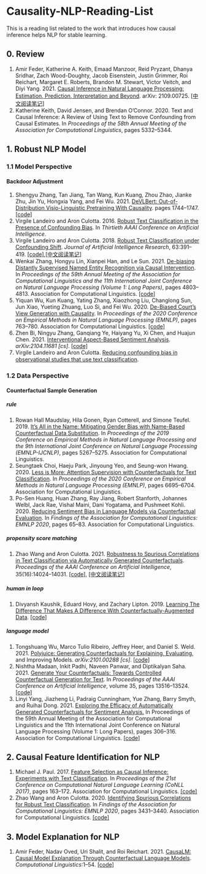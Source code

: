 # Causality-NLP-Reading-List

This is a reading list related to the work that introduces how causal inference helps NLP for stable learning.

## 0. Review
1. Amir Feder, Katherine A. Keith, Emaad Manzoor, Reid Pryzant, Dhanya Sridhar, Zach Wood-Doughty, Jacob Eisenstein, Justin Grimmer, Roi Reichart, Margaret E. Roberts, Brandon M. Stewart, Victor Veitch, and Diyi Yang. 2021. [Causal Inference in Natural Language Processing: Estimation, Prediction, Interpretation and Beyond](http://arxiv.org/abs/2109.00725). arXiv: 2109.00725. [[中文阅读笔记]](https://github.com/badbadcode/Causality-NLP-Reading-List/blob/master/notes/Feder%20et%20al_2021_Causal%20Inference%20in%20Natural%20Language%20Processing%20-%20Estimation%2C%20Prediction%2C%20Beyond.md)
2. Katherine Keith, David Jensen, and Brendan O’Connor. 2020. Text and Causal Inference: A Review of Using Text to Remove Confounding from Causal Estimates. In *Proceedings of the 58th Annual Meeting of the Association for Computational Linguistics*, pages 5332–5344.

## 1. Robust NLP Model
### 1.1 Model Perspective

#### Backdoor Adjustment
1. Shengyu Zhang, Tan Jiang, Tan Wang, Kun Kuang, Zhou Zhao, Jianke Zhu, Jin Yu, Hongxia Yang, and Fei Wu. 2021. [DeVLBert: Out-of-Distribution Visio-Linguistic Pretraining With Causality](https://openaccess.thecvf.com/content/CVPR2021W/CiV/html/Zhang_DeVLBert_Out-of-Distribution_Visio-Linguistic_Pretraining_With_Causality_CVPRW_2021_paper.html). pages 1744–1747. [[code]](https://github.com/shengyuzhang/DeVLBert)
2. Virgile Landeiro and Aron Culotta. 2016. [Robust Text Classification in the Presence of Confounding Bias](https://www.aaai.org/ocs/index.php/AAAI/AAAI16/paper/view/12445/11582). In *Thirtieth AAAI Conference on Artificial Intelligence*.
3. Virgile Landeiro and Aron Culotta. 2018. [Robust Text Classification under Confounding Shift](https://www.jair.org/index.php/jair/article/view/11248/26445). *Journal of Artificial Intelligence Research*, 63:391–419. [[code]](https://github.com/tapilab/jair-2018-confound),[[中文阅读笔记]](https://github.com/badbad[code]/Causality-NLP-Reading-List/blob/master/notes/Landeiro_Culotta_2018_Robust%20Text%20Classification%20under%20Confounding%20Shift.md)
4. Wenkai Zhang, Hongyu Lin, Xianpei Han, and Le Sun. 2021. [De-biasing Distantly Supervised Named Entity Recognition via Causal Intervention](https://aclanthology.org/2021.acl-long.371). In *Proceedings of the 59th Annual Meeting of the Association for Computational Linguistics and the 11th International Joint Conference on Natural Language Processing (Volume 1: Long Papers)*, pages 4803–4813. Association for Computational Linguistics. [[code]](github.com/zwkatgithub/DSCAU)
5. Yiquan Wu, Kun Kuang, Yating Zhang, Xiaozhong Liu, Changlong Sun, Jun Xiao, Yueting Zhuang, Luo Si, and Fei Wu. 2020. [De-Biased Court’s View Generation with Causality](https://aclanthology.org/2020.emnlp-main.56). In *Proceedings of the 2020 Conference on Empirical Methods in Natural Language Processing (EMNLP)*, pages 763–780. Association for Computational Linguistics. [[code]](https://aclanthology.org/2020.emnlp-main.56)
6. Zhen Bi, Ningyu Zhang, Ganqiang Ye, Haiyang Yu, Xi Chen, and Huajun Chen. 2021. [Interventional Aspect-Based Sentiment Analysis](http://arxiv.org/abs/2104.11681). *arXiv:2104.11681 [cs]*. [[code]](https://github.com/zjunlp/SENTA)
7. Virgile Landeiro and Aron Culotta. [Reducing confounding bias in observational studies that use text classiﬁcation](http://www.cs.iit.edu/~culotta/pubs/landeiro16reducing.pdf).

### 1.2 Data Perspective

#### Counterfactual Sample Generation

##### rule

1. Rowan Hall Maudslay, Hila Gonen, Ryan Cotterell, and Simone Teufel. 2019. [It’s All in the Name: Mitigating Gender Bias with Name-Based Counterfactual Data Substitution](https://www.aclweb.org/anthology/D19-1530). In *Proceedings of the 2019 Conference on Empirical Methods in Natural Language Processing and the 9th International Joint Conference on Natural Language Processing (EMNLP-IJCNLP)*, pages 5267–5275. Association for Computational Linguistics. 
2. Seungtaek Choi, Haeju Park, Jinyoung Yeo, and Seung-won Hwang. 2020. [Less is More: Attention Supervision with Counterfactuals for Text Classification](https://www.aclweb.org/anthology/2020.emnlp-main.543). In *Proceedings of the 2020 Conference on Empirical Methods in Natural Language Processing (EMNLP)*, pages 6695–6704. Association for Computational Linguistics.
3. Po-Sen Huang, Huan Zhang, Ray Jiang, Robert Stanforth, Johannes Welbl, Jack Rae, Vishal Maini, Dani Yogatama, and Pushmeet Kohli. 2020. [Reducing Sentiment Bias in Language Models via Counterfactual Evaluation](https://www.aclweb.org/anthology/2020.findings-emnlp.7). In *Findings of the Association for Computational Linguistics: EMNLP 2020*, pages 65–83. Association for Computational Linguistics. 

##### propensity score matching 

1. Zhao Wang and Aron Culotta. 2021. [Robustness to Spurious Correlations in Text Classification via Automatically Generated Counterfactuals](https://ojs.aaai.org/index.php/AAAI/article/view/17651). *Proceedings of the AAAI Conference on Artificial Intelligence*, 35(16):14024–14031. [[code]](https://github.com/tapilab/aaai-2021-counterfactuals), [[中文阅读笔记]](https://github.com/badbad[code]/Causality-NLP-Reading-List/edit/master/notes/Wang_Culotta_2020_Robustness%20to%20Spurious%20Correlations%20in%20Text%20Classification%20via%20Automatically.md)

##### human in loop

1. Divyansh Kaushik, Eduard Hovy, and Zachary Lipton. 2019. [Learning The Difference That Makes A Difference With Counterfactually-Augmented Data](https://arxiv.org/pdf/1909.12434.pdf). [[code]](https://github.com/acmi-lab/counterfactually-augmented-data)

##### language model

1. Tongshuang Wu, Marco Tulio Ribeiro, Jeffrey Heer, and Daniel S. Weld. 2021. [Polyjuice: Generating Counterfactuals for Explaining, Evaluating](https://arxiv.org/pdf/2101.00288.pdf), and Improving Models. *arXiv:2101.00288 [cs]*. [[code]](https://github.com/tongshuangwu/polyjuice)
2. Nishtha Madaan, Inkit Padhi, Naveen Panwar, and Diptikalyan Saha. 2021. [Generate Your Counterfactuals: Towards Controlled Counterfactual Generation for Text](https://ojs.aaai.org/index.php/AAAI/article/view/17594). In *Proceedings of the AAAI Conference on Artificial Intelligence*, volume 35, pages 13516–13524. [[code]](https://github.com/annon-author9/GYC)
3. Linyi Yang, Jiazheng Li, Padraig Cunningham, Yue Zhang, Barry Smyth, and Ruihai Dong. 2021. [Exploring the Efficacy of Automatically Generated Counterfactuals for Sentiment Analysis.](https://aclanthology.org/2021.acl-long.26.pdf) In Proceedings of the 59th Annual Meeting of the Association for Computational Linguistics and the 11th International Joint Conference on Natural Language Processing (Volume 1: Long Papers), pages 306–316. Association for Computational Linguistics. [[code]](https://github.com/lijiazheng99/Counterfactuals-for-Sentiment-Analysis)

## 2. Causal Feature Identification for NLP

1. Michael J. Paul. 2017. [Feature Selection as Causal Inference: Experiments with Text Classification](https://aclanthology.org/K17-1018.pdf). In *Proceedings of the 21st Conference on Computational Natural Language      Learning (CoNLL 2017)*, pages 163–172. Association for Computational Linguistics. [[code]](https://github.com/tapilab/jair-2018-confound)
2. Zhao Wang and Aron Culotta. 2020. [Identifying Spurious Correlations for Robust Text Classification](https://aclanthology.org/2020.findings-emnlp.308.pdf). In *Findings of the Association for Computational Linguistics: EMNLP 2020*, pages 3431–3440. Association for Computational Linguistics. [[code]](https://github.com/tapilab/emnlp-2020-spurious)

## 3. Model Explanation for NLP

1. Amir Feder, Nadav Oved, Uri Shalit, and Roi Reichart. 2021. [CausaLM: Causal Model Explanation Through Counterfactual Language Models](https://direct.mit.edu/coli/article/doi/10.1162/coli_a_00404/98518/CausaLM-Causal-Model-Explanation-Through). *Computational Linguistics*:1–54. [[code]](https://github.com/amirfeder/CausaLM)

